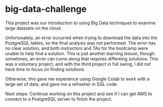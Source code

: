 # big-data-challenge

This project was our introduction to using Big Data techniques to examine large datasets on the cloud.

Unfortunately, an error occurred when trying to download the data into the PostgreSQL tables, so the final analysis was not performed.
The error has no clear solution, and both instructors and TAs for the bootcamp were unable to help find a solution. This is just another
learning lesson, though: sometimes, an error can come along that requires differeing solutions. This was a voluntary project, and with
the third project in full swing, I did not have time to focus on finding solutions.

Otherwise, this gave me experience using Google Colab to work with a large set of data, and gave me a refresher in SQL code.

Next steps: Continue working on this project and see if I can get AWS to connect to a PostgreSQL server to finish the project.

